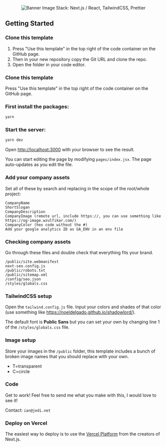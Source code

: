 <div align="center">
  <img src="https://cdn.discordapp.com/attachments/784637379830218752/838280225468842014/Template.png" alt="Banner Image">
Stack: Next.js / React, TailwindCSS, Prettier 
</div>

## Getting Started

### Clone this template

1. Press "Use this template" in the top right of the code container on the GitHub page.
1. Then in your new repository copy the Git URL and clone the repo.
1. Open the folder in your code editor.

### Clone this template

Press "Use this template" in the top right of the code container on the GitHub page.

### First install the packages:

```bash
yarn
```

### Start the server:

```bash
yarn dev
```

Open [http://localhost:3000](http://localhost:3000) with your browser to see the result.

You can start editing the page by modifying `pages/index.jsx`. The page auto-updates as you edit the file.

### Add your company assets

Set all of these by search and replacing in the scope of the root/whole project:

```
CompanyName
ShortSlogan
CompanyDescription
CompanyImage (remote url, include https://, you can use something like https://og-image.wzulfikar.com/)
CompanyColor (hex code without the #)
Add your google analytics ID as GA_ENV in an env file
```

### Checking company assets

Go through these files and double check that everything fits your brand.

```
/public/site.webmanifest
next-seo.config.js
/public/robots.txt
/public/sitemap.xml
/config/seo.json
/styles/globals.css
```

### TailwindCSS setup

Open the `tailwind.config.js` file.
Input your colors and shades of that color (use something like https://noeldelgado.github.io/shadowlord/).

The default font is **Public Sans** but you can set your own by changing line 1 of the `/styles/globals.css` file.

### Image setup

Store your images in the `/public` folder, this template includes a bunch of broken image names that you should replace with your own.

- T=transparent
- C=circle

### Code

Get to work! Feel free to send me what you make with this, I would love to see it!

Contact: `ian@jedi.net`

### Deploy on Vercel

The easiest way to deploy is to use the [Vercel Platform](https://vercel.com/) from the creators of Next.js.
